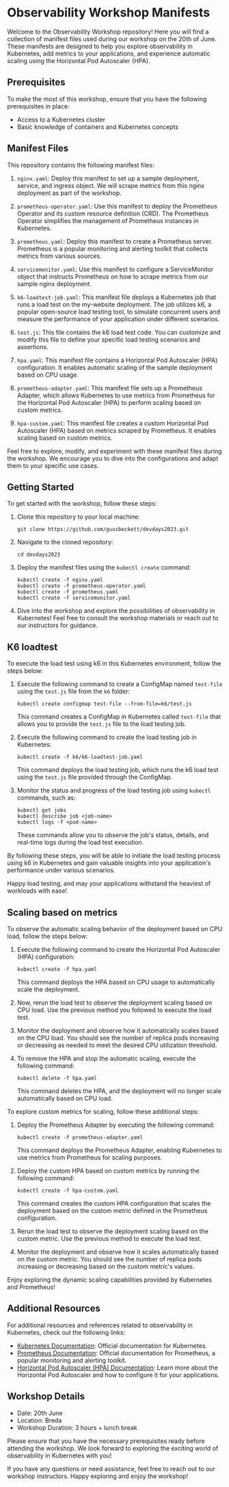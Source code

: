 # Observability Workshop Manifests

Welcome to the Observability Workshop repository! Here you will find a collection of manifest files used during our workshop on the 20th of June. These manifests are designed to help you explore observability in Kubernetes, add metrics to your applications, and experience automatic scaling using the Horizontal Pod Autoscaler (HPA).

## Prerequisites
To make the most of this workshop, ensure that you have the following prerequisites in place:
- Access to a Kubernetes cluster
- Basic knowledge of containers and Kubernetes concepts

## Manifest Files
This repository contains the following manifest files:

1. `nginx.yaml`: Deploy this manifest to set up a sample deployment, service, and ingress object. We will scrape metrics from this nginx deployment as part of the workshop.

2. `prometheus-operator.yaml`: Use this manifest to deploy the Prometheus Operator and its custom resource definition (CRD). The Prometheus Operator simplifies the management of Prometheus instances in Kubernetes.

3. `prometheus.yaml`: Deploy this manifest to create a Prometheus server. Prometheus is a popular monitoring and alerting toolkit that collects metrics from various sources.

4. `servicemonitor.yaml`: Use this manifest to configure a ServiceMonitor object that instructs Prometheus on how to scrape metrics from our sample nginx deployment.

5. `k6-loadtest-job.yaml`: This manifest file deploys a Kubernetes job that runs a load test on the my-website deployment. The job utilizes k6, a popular open-source load testing tool, to simulate concurrent users and measure the performance of your application under different scenarios.

6. `test.js`: This file contains the k6 load test code. You can customize and modify this file to define your specific load testing scenarios and assertions.

7. `hpa.yaml`: This manifest file contains a Horizontal Pod Autoscaler (HPA) configuration. It enables automatic scaling of the sample deployment based on CPU usage.

8. `prometheus-adapter.yaml`: This manifest file sets up a Prometheus Adapter, which allows Kubernetes to use metrics from Prometheus for the Horizontal Pod Autoscaler (HPA) to perform scaling based on custom metrics.

9. `hpa-custom.yaml`: This manifest file creates a custom Horizontal Pod Autoscaler (HPA) based on metrics scraped by Prometheus. It enables scaling based on custom metrics.

Feel free to explore, modify, and experiment with these manifest files during the workshop. We encourage you to dive into the configurations and adapt them to your specific use cases.

## Getting Started
To get started with the workshop, follow these steps:

1. Clone this repository to your local machine:
   ```
   git clone https://github.com/guusbeckett/devdays2023.git
   ```

2. Navigate to the cloned repository:
   ```
   cd devdays2023
   ```

3. Deploy the manifest files using the `kubectl create` command:
   ```
   kubectl create -f nginx.yaml
   kubectl create -f prometheus-operator.yaml
   kubectl create -f prometheus.yaml
   kubectl create -f servicemonitor.yaml
   ```

4. Dive into the workshop and explore the possibilities of observability in Kubernetes! Feel free to consult the workshop materials or reach out to our instructors for guidance.

## K6 loadtest
To execute the load test using k6 in this Kubernetes environment, follow the steps below:

1. Execute the following command to create a ConfigMap named `test-file` using the `test.js` file from the `k6` folder:
   ```
   kubectl create configmap test-file --from-file=k6/test.js
   ```

   This command creates a ConfigMap in Kubernetes called `test-file` that allows you to provide the `test.js` file to the load testing job.

2. Execute the following command to create the load testing job in Kubernetes:
   ```
   kubectl create -f k6/k6-loadtest-job.yaml
   ```

   This command deploys the load testing job, which runs the k6 load test using the `test.js` file provided through the ConfigMap.

3. Monitor the status and progress of the load testing job using `kubectl` commands, such as:
   ```
   kubectl get jobs
   kubectl describe job <job-name>
   kubectl logs -f <pod-name>
   ```

   These commands allow you to observe the job's status, details, and real-time logs during the load test execution.

By following these steps, you will be able to initiate the load testing process using k6 in Kubernetes and gain valuable insights into your application's performance under various scenarios.

Happy load testing, and may your applications withstand the heaviest of workloads with ease!

## Scaling based on metrics

To observe the automatic scaling behavior of the deployment based on CPU load, follow the steps below:

1. Execute the following command to create the Horizontal Pod Autoscaler (HPA) configuration:
   ```
   kubectl create -f hpa.yaml
   ```

   This command deploys the HPA based on CPU usage to automatically scale the deployment.

2. Now, rerun the load test to observe the deployment scaling based on CPU load. Use the previous method you followed to execute the load test.

3. Monitor the deployment and observe how it automatically scales based on the CPU load. You should see the number of replica pods increasing or decreasing as needed to meet the desired CPU utilization threshold.

4. To remove the HPA and stop the automatic scaling, execute the following command:
   ```
   kubectl delete -f hpa.yaml
   ```

   This command deletes the HPA, and the deployment will no longer scale automatically based on CPU load.

To explore custom metrics for scaling, follow these additional steps:

1. Deploy the Prometheus Adapter by executing the following command:
   ```
   kubectl create -f prometheus-adapter.yaml
   ```

   This command deploys the Prometheus Adapter, enabling Kubernetes to use metrics from Prometheus for scaling purposes.

2. Deploy the custom HPA based on custom metrics by running the following command:
   ```
   kubectl create -f hpa-custom.yaml
   ```

   This command creates the custom HPA configuration that scales the deployment based on the custom metric defined in the Prometheus configuration.

3. Rerun the load test to observe the deployment scaling based on the custom metric. Use the previous method to execute the load test.

4. Monitor the deployment and observe how it scales automatically based on the custom metric. You should see the number of replica pods increasing or decreasing based on the custom metric's values.


Enjoy exploring the dynamic scaling capabilities provided by Kubernetes and Prometheus!


## Additional Resources
For additional resources and references related to observability in Kubernetes, check out the following links:

- [Kubernetes Documentation](https://kubernetes.io/docs/home/): Official documentation for Kubernetes.
- [Prometheus Documentation](https://prometheus.io/docs/): Official documentation for Prometheus, a popular monitoring and alerting toolkit.
- [Horizontal Pod Autoscaler (HPA) Documentation](https://kubernetes.io/docs/tasks/run-application/horizontal-pod-autoscale/): Learn more about the Horizontal Pod Autoscaler and how to configure it for your applications.

## Workshop Details
- Date: 20th June
- Location: Breda
- Workshop Duration: 3 hours + lunch break

Please ensure that you have the necessary prerequisites ready before attending the workshop. We look forward to exploring the exciting world of observability in Kubernetes with you!

If you have any questions or need assistance, feel free to reach out to our workshop instructors. Happy exploring and enjoy the workshop!

